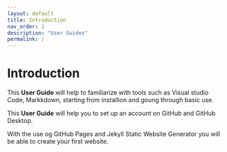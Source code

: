 ```yaml
---
layout: default
title: Introduction
nav_order: 1
description: "User Guides"
permalink: /
---
```



# Introduction

This **User Guide** will help to familiarize with tools such as Visual studio Code, Markkdown, starting from installion and goung through basic use. 

This **User Guide** will help you to set up an account on GitHub and GitHub Desktop. 

With the use og GitHub Pages and Jekyll Static Website Generator you will be able to create your first website. 

